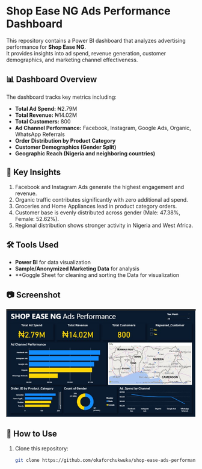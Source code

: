 # Shop Ease NG Ads Performance Dashboard  

This repository contains a Power BI dashboard that analyzes advertising performance for **Shop Ease NG**.  
It provides insights into ad spend, revenue generation, customer demographics, and marketing channel effectiveness.  

## 📊 Dashboard Overview  
The dashboard tracks key metrics including:  
- **Total Ad Spend:** ₦2.79M  
- **Total Revenue:** ₦14.02M  
- **Total Customers:** 800  
- **Ad Channel Performance:** Facebook, Instagram, Google Ads, Organic, WhatsApp Referrals  
- **Order Distribution by Product Category**  
- **Customer Demographics (Gender Split)**  
- **Geographic Reach (Nigeria and neighboring countries)**  

## 🔑 Key Insights  
1. Facebook and Instagram Ads generate the highest engagement and revenue.  
2. Organic traffic contributes significantly with zero additional ad spend.  
3. Groceries and Home Appliances lead in product category orders.  
4. Customer base is evenly distributed across gender (Male: 47.38%, Female: 52.62%).  
5. Regional distribution shows stronger activity in Nigeria and West Africa.  

## 🛠️ Tools Used  
- **Power BI** for data visualization  
- **Sample/Anonymized Marketing Data** for analysis
- **Goggle Sheet for cleaning and sorting the Data for visualization   

## 📷 Screenshot  
![Dashboard Screenshot](https://raw.githubusercontent.com/OkaforChukwuka/Shop-Ease-ads-Performance-Dashboard/refs/heads/main/Screenshot%202025-08-19%20164938.jpg)  

## 🚀 How to Use  
1. Clone this repository:  
   ```bash
   git clone https://github.com/okaforchukwuka/shop-ease-ads-performance-dashboard.gi
